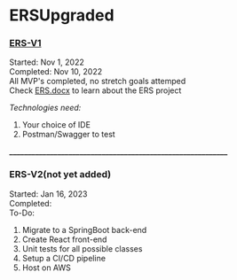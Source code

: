 # ERSUpgraded
### [ERS-V1](https://github.com/Dtech7/ERSUpgraded/tree/main/ERS-V1)
Started: Nov 1, 2022  
Completed: Nov 10, 2022  
All MVP's completed, no stretch goals attemped  
Check [ERS.docx](https://github.com/Dtech7/ERSUpgraded/blob/main/ERS-V1/ERS.docx) to learn about the ERS project

*Technologies need:*
1. Your choice of IDE
2. Postman/Swagger to test

**___________________________________________________________**

### ERS-V2(not yet added)
Started: Jan 16, 2023  
Completed:  
To-Do:
1. Migrate to a SpringBoot back-end
2. Create React front-end
3. Unit tests for all possible classes
4. Setup a CI/CD pipeline
5. Host on AWS
